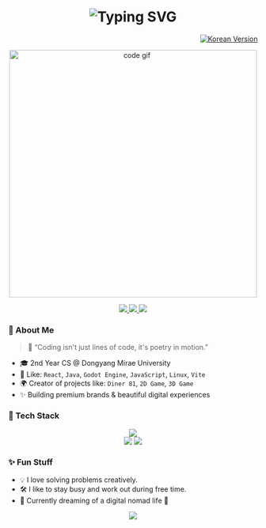 <h1 align="center">
  <img src="https://readme-typing-svg.herokuapp.com?font=Fira+Code&size=28&pause=1000&color=FDD835&center=true&vCenter=true&width=1000&lines=Hi+there!+I'm+JoonYeong+Lee+%F0%9F%91%8B;Full-Stack+Engineer+%7C+Creative+Maker;Welcome+to+My+Digital+Universe+%F0%9F%8C%8C" alt="Typing SVG" />
</h1>

<p align="right">
  <a href="https://github.com/joxnlxe0409/joxnlxe0409/blob/main/README.ko.md">
    <img src="https://img.shields.io/badge/Click%20for%20Korean%20🇰🇷-blue?style=for-the-badge&logo=googletranslate" alt="Korean Version" />
  </a>
</p>

<p align="center">
  <img src="https://media.giphy.com/media/qgQUggAC3Pfv687qPC/giphy.gif" width="500" alt="code gif" />
</p>

<p align="center">
  <a href="https://github.com/joxnlxe0409">
    <img src="https://img.shields.io/github/followers/joxnlxe0409?label=Follow&style=social" />
  </a>
  <a href="mailto:jyl030409@gmail.com">
    <img src="https://img.shields.io/badge/Gmail-D14836?style=flat-square&logo=gmail&logoColor=white" />
  </a>
  <a href="https://linkedin.com/in/jyl030409/">
    <img src="https://img.shields.io/badge/LinkedIn-0077B5?style=flat-square&logo=linkedin&logoColor=white" />
  </a>
</p>

### 🌟 About Me
> 🚀 “Coding isn't just lines of code, it's poetry in motion.”
- 🎓 2nd Year CS @ Dongyang Mirae University
- 🧠 Like: `React`, `Java`, `Godot Engine`, `JavaScript`, `Linux`, `Vite`
- 🌍 Creator of projects like: `Diner 81`, `2D Game`, `3D Game`
- ✨ Building premium brands & beautiful digital experiences

### 🧩 Tech Stack
<div align="center">
  <img src="https://skillicons.dev/icons?i=react,vite,java,js,css,mysql,linux,github,c,arduino" />
  <br/>
  <img src="https://img.shields.io/badge/Godot-478CBF?style=for-the-badge&logo=godot-engine&logoColor=white" />
  <img src="https://img.shields.io/badge/Slack-4A154B?style=for-the-badge&logo=slack&logoColor=white" />
</div>


### ✨ Fun Stuff
- 💡 I love solving problems creatively.
- 🛠 I like to stay busy and work out during free time.
- 🌴 Currently dreaming of a digital nomad life 🧳

<p align="center">
  <img src="https://capsule-render.vercel.app/api?type=waving&color=gradient&height=120&section=footer" />
</p>
